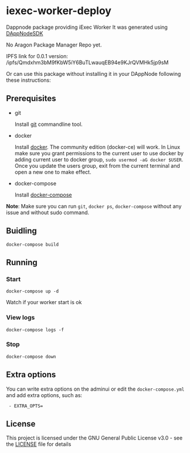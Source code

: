 # iexec-worker-deploy

Dappnode package providing iExec Worker
It was generated using [DAppNodeSDK](https://github.com/dappnode/DAppNodeSDK)

No Aragon Package Manager Repo yet.

IPFS link for 0.0.1 version: 
/ipfs/Qmdxhm3bM9fKbW5iY6BuTLwauqEB94e9KJrQVMHk5jp9sM



Or can use this package without installing it in your DAppNode following these instructions:

## Prerequisites

- git

   Install [git](https://git-scm.com/book/en/v2/Getting-Started-Installing-Git) commandline tool.

- docker

   Install [docker](https://docs.docker.com/engine/installation). The community edition (docker-ce) will work. In Linux make sure you grant permissions to the current user to use docker by adding current user to docker group, `sudo usermod -aG docker $USER`. Once you update the users group, exit from the current terminal and open a new one to make effect.

- docker-compose

   Install [docker-compose](https://docs.docker.com/compose/install)
   
**Note**: Make sure you can run `git`, `docker ps`, `docker-compose` without any issue and without sudo command.


## Buidling

`docker-compose build`

## Running

### Start

`docker-compose up -d`

Watch if your worker start is ok

### View logs

`docker-compose logs -f`

### Stop

`docker-compose down`

## Extra options

You can write extra options on the adminui or edit the `docker-compose.yml` and add extra options, such as:
```
 - EXTRA_OPTS=
```

## License

This project is licensed under the GNU General Public License v3.0 - see the [LICENSE](LICENSE) file for details

